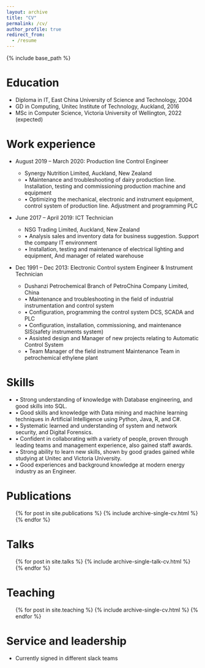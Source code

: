 ```yaml
---
layout: archive
title: "CV"
permalink: /cv/
author_profile: true
redirect_from:
  - /resume
---
```


{% include base_path %}

Education
======
* Diploma in IT, East China University of Science and Technology, 2004
* GD in Computing, Unitec Institute of Technology, Auckland, 2016
* MSc in Computer Science, Victoria University of Wellington, 2022 (expected)

Work experience
======
* August 2019 – March 2020: Production line Control Engineer
  * Synergy Nutrition Limited, Auckland, New Zealand
  * •	Maintenance and troubleshooting of dairy production line. Installation, testing and commissioning production machine and equipment 
  * •	Optimizing the mechanical, electronic and instrument equipment, control system of production line. Adjustment and programming PLC


* June 2017 – April 2019: ICT Technician 
  * NSG Trading Limited, Auckland, New Zealand
  * •	Analysis sales and inventory data for business suggestion. Support the company IT environment  
  * •	Installation, testing and maintenance of electrical lighting and equipment, And manager of related warehouse


* Dec 1991 – Dec 2013: Electronic Control system Engineer & Instrument Technician
  * Dushanzi Petrochemical Branch of PetroChina Company Limited, China
  * •	Maintenance and troubleshooting in the field of industrial instrumentation and control system
  * •	Configuration, programming the control system DCS, SCADA and PLC
  * •	Configuration, installation, commissioning, and maintenance SIS(safety instruments system)
  * •	Assisted design and Manager of new projects relating to Automatic Control System
  * •	Team Manager of the field instrument Maintenance Team in petrochemical ethylene plant


Skills
======
* •	Strong understanding of knowledge with Database engineering, and good skills into SQL.
* •	Good skills and knowledge with Data mining and machine learning techniques in Artificial Intelligence using Python, Java, R, and C#. 
* •	Systematic learned and understanding of system and network security, and Digital Forensics. 
* •	Confident in collaborating with a variety of people, proven through leading teams and management experience, also gained staff awards.   
* •	Strong ability to learn new skills, shown by good grades gained while studying at Unitec and Victoria University.
* •	Good experiences and background knowledge at modern energy industry as an Engineer.  


Publications
======
  <ul>{% for post in site.publications %}
    {% include archive-single-cv.html %}
  {% endfor %}</ul>
  
Talks
======
  <ul>{% for post in site.talks %}
    {% include archive-single-talk-cv.html %}
  {% endfor %}</ul>
  
Teaching
======
  <ul>{% for post in site.teaching %}
    {% include archive-single-cv.html %}
  {% endfor %}</ul>
  
Service and leadership
======
* Currently signed in different slack teams

